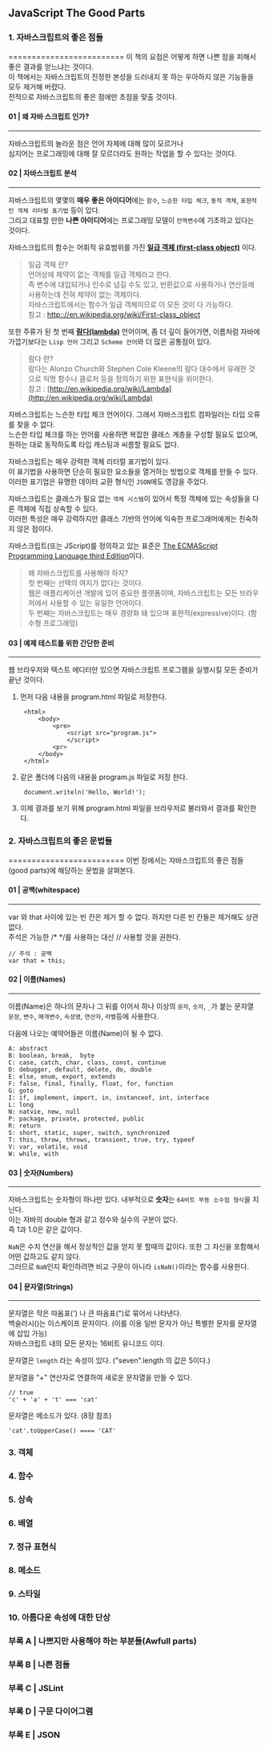 ## JavaScript The Good Parts

### 1. 자바스크립트의 좋은 점들
=========================
이 책의 요점은 어떻게 하면 나쁜 점을 피해서 좋은 결과를 얻느냐는 것이다.    
이 책에서는 자바스크립트의 진정한 본성을 드러내지 못 하는 우아하지 않은 기능들을 모두 제거해 버렸다.      
전적으로 자바스크립트의 좋은 점에만 초점을 맞출 것이다.
   
#### 01 | 왜 자바 스크립트 인가?
---------------------------
자바스크립트의 놀라운 점은 언어 자체에 대해 많이 모르거나   
심지어는 프로그래밍에 대해 잘 모르더라도 원하는 작업을 할 수 있다는 것이다.

#### 02 | 자바스크립트 분석
---------------------------
자바스크립트의 몇몇의 **매우 좋은 아이디어**에는 `함수`, `느순한 타입 체크`, `동적 객체`, `표현적인 객체 리터럴 표기법` 등이 있다.   
그리고 대표할 만한 **나쁜 아이디어**에는 프로그래밍 모델이 `전역변수`에 기초하고 있다는 것이다. 
  
자바스크립트의 함수는 어휘적 유효범위를 가진 **[일급 객체 (first-class object)](http:://en.wikipedia.org/wiki/First-class_object)** 이다.  
	
> 일급 객체 란?  
> 언어상에 제약이 없는 객체를 일급 객체라고 한다.   
> 즉 변수에 대입되거나 인수로 넘길 수도 있고, 반환값으로 사용하거나 연산등에 사용하는데 전혀 제약이 없는 객체이다.  
> 자바스크립트에서는 함수가 일급 객체이므로 이 모든 것이 다 가능하다.  
> 참고 : [http:://en.wikipedia.org/wiki/First-class_object](http:://en.wikipedia.org/wiki/First-class_object)
	
또한 주류가 된 첫 번째 **[람다(lambda)](http://en.wikipedia.org/wiki/Lambda)** 언어이며, 좀 더 깊이 들어가면, 이름처럼 자바에 가깝기보다는 `Lisp 언어` 그리고 `Scheme 언어`와 더 많은 공통점이 있다.

> 람다 란?  
> 람다는 Alonzo Church와 Stephen Cole Kleene의 람다 대수에서 유래한 것으로 익명 함수나 클로저 등을 정의하기 위한 표현식을 위미한다.  
> 참고 : [http://en.wikipedia.org/wiki/Lambda](http://en.wikipedia.org/wiki/Lambda)
	
자바스크립트는 느슨한 타입 체크 언어이다. 그래서 자바스크립트 컴파일러는 타입 오류를 찾을 수 없다.  
느슨한 타입 체크를 하는 언어를 사용하면 복잡한 클래스 계층을 구성할 필요도 없으며, 원하는 대로 동작하도록 타입 캐스팅과 씨름할 필요도 없다.

자바스크립트는 매우 강력한 객체 리터럴 표기법이 있다.  
이 표기법을 사용하면 단순히 필요한 요소들을 열거하는 방법으로 객체를 만들 수 있다.  
이러한 표기업은 유명한 데이터 교환 형식인 `JSON`에도 영감을 주었다.

자바스크립트는 클래스가 필요 없는 `객체 시스템`이 있어서 특정 객체에 있는 속성들을 다른 객체에 직접 상속할 수 있다.  
이러한 특성은 매우 강력하지만 클래스 기반의 언어에 익숙한 프로그래머에게는 친숙하지 않은 점이다.

자바스크립트(또는 JScript)를 정의하고 있는 표준은 [The ECMAScript Programming Language third Edition](http://www.ecmainternational.org/publications/files/ecma-st/ECMA-262.pdf)이다.

> 왜 자바스크립트를 사용해야 하지?  
> 첫 번째는 선택의 여지가 없다는 것이다.   
> 웹은 애플리케이션 개발에 있어 중요한 플랫폼이며, 자바스크립트는 모든 브라우저에서 사용할 수 있는 유일한 언어이다.  
> 두 번째는 자바스크립트는 매우 경량화 돼 있으며 표현적(expressive)이다. (함수형 프로그래밍)

#### 03 | 예제 테스트를 위한 간단한 준비
---------------------------
웹 브라우저와 텍스트 에디터만 있으면 자바스크립트 프로그램을 실행시킬 모든 준비가 끝난 것이다.  

1. 먼저 다음 내용을 program.html 파일로 저장한다.  

		<html>
			<body>
				<pre>
					<script src="program.js">
					</script>
				<pr>
			</body>
		</html>

2. 같은 폴더에 다음의 내용을 program.js 파일로 저장 한다.
		
		document.writeln('Hello, World!');

3. 이제 결과를 보기 위해 program.html 파일을 브라우저로 불러와서 결과를 확인한다.

### 2. 자바스크립트의 좋은 문법들
=========================
이번 장에서는 자바스크립트의 좋은 점들(good parts)에 해당하는 문법을 살펴본다.

#### 01 | 공백(whitespace)
---------------------------
var 와 that 사이에 있는 빈 칸은 제거 할 수 없다. 하지만 다른 빈 칸들은 제거해도 상관 없다.  
주석은 가능한 /\* \*/를 사용하는 대신 // 사용할 것을 권한다.

	// 주석 : 공백
	var that = this;

#### 02 | 이름(Names)
---------------------------
이름(Name)은 하나의 문자나 그 뒤를 이어서 하나 이상의 `문자`, `숫자`, `_`가 붙는 문자열  
`문장`, `변수`, `매개변수`, `속성명`, `연산자`, `라벨`등에 사용한다.

다음에 나오는 예약어들은 이름(Name)이 될 수 없다.
	
	A: abstract
	B: boolean, break,	byte
	C: case, catch, char, class, const, continue
	D: debugger, default, delete, do, double
	E: else, enum, export, extends
	F: false, final, finally, float, for, function
	G: goto
	I: if, implement, import, in, instanceof, int, interface
	L: long
	N: natvie, new, null
	P: package, private, protected, public
	R: return
	S: short, static, super, switch, synchronized
	T: this, throw, throws, transient, true, try, typeof
	V: var, volatile, void
	W: while, with


#### 03 | 숫자(Numbers)
---------------------------
자바스크립트는 숫자형이 하나만 있다. 내부적으로 **숫자**는 `64비트 부동 소수점 형식`을 지닌다.  
이는 자바의 double 형과 같고 정수와 실수의 구분이 없다.  
즉 1과 1.0은 같은 값이다.

`NaN`은 수치 연산을 해서 정상적인 값을 얻지 못 할때의 값이다. 또한 그 자신을 포함해서 어떤 값하고도 같지 않다.  
그러므로 `NaN`인지 확인하려면 비교 구문이 아니라 `isNaN()`이라는 함수를 사용한다.


#### 04 | 문자열(Strings)
---------------------------
문자열은 작은 따옴표(') 나 큰 따옴표(")로 묶어서 나타낸다.  
백슬러시(\)는 이스케이프 문자이다. (이를 이용 일반 문자가 아닌 특별한 문자를 문자열에 삽입 가능)  
자바스크립트 내의 모든 문자는 16비트 유니코드 이다.

문자열은 `length` 라는 속성이 있다. ("seven".length 의 값은 5이다.)

문자열을 "+" 연산자로 연결하여 새로운 문자열을 만들 수 있다.

	// true
	'c' + 'a' + 't' === 'cat'
	
문자열은 메소드가 있다. (8장 참조)

	'cat'.toUpperCase() ==== 'CAT'
	


### 3. 객체

### 4. 함수

### 5. 상속

### 6. 배열

### 7. 정규 표현식

### 8. 메소드

### 9. 스타일

### 10. 아름다운 속성에 대한 단상

### 부록 A | 나쁘지만 사용해야 하는 부분들(Awfull parts)

### 부록 B | 나쁜 점들

### 부록 C | JSLint

### 부록 D | 구문 다이어그램

### 부록 E | JSON